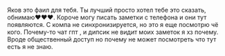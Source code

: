 Яков это фаил для тебя. Ты лучший просто хотел тебе это сказать, обнимаю❤❤❤. Короче могу писать заметки с телефона и они тут появляются. С компа не синхронизируется, но это я еще посмотрю чё кого. Почему-то чат гпт , и дипсик не видит моих заметок я хз почему. Вроде общественный доступ но почему не может посмотреть что тут есть я не знаю. 